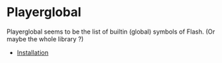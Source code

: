# Playerglobal

Playerglobal seems to be the list of builtin (global) symbols of Flash.
(Or maybe the whole library ?)

- [Installation](./installation.md)
